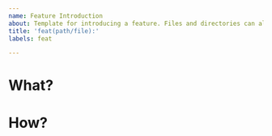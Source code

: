 ```yaml
---
name: Feature Introduction
about: Template for introducing a feature. Files and directories can also be features.
title: 'feat(path/file):'
labels: feat

---
```


<!--
# Preamble

If your report envolves code, please wrap it in a details block:

<details>

```c
#include <stdio.h>

int main()
{
    printf("Hello, World!\n");
}
```
</details>

This reduces the clutter in your messages.
-->

# What?

<!-- Describe the your pull request. -->

# How?

<!-- Describe what you did to get to this result. -->

<!--
Following this, there are optional fields.

Uncomment them by removing these arrows.
-->

<!--
# Pictures?

If your feature warrants some visual representation, add a screenshot or video in a drop down:

<details>

![A monochrome image of a gnu's head, a logo for the Free Software Foundation.](https://www.gnu.org/graphics/gerwinski-gnu-head.png)
</details>

See that empty line? It's important, as not using it can break the content inside the block.
-->

<!--
# Anything else?

Add any other context you want here.
-->

<!--
# Closes

Add the following if your pull request closes any issues (where number is the ID of the issue):

Closes #number.
-->
